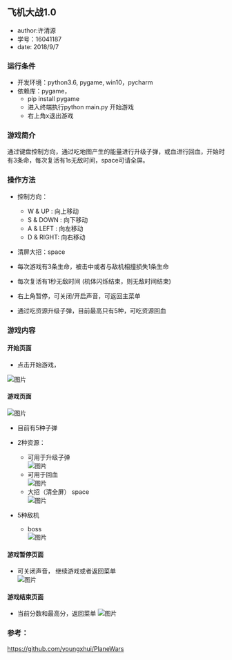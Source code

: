 ## 飞机大战1.0
- author:许清源
- 学号：16041187
- date: 2018/9/7

### 运行条件
* 开发环境：python3.6, pygame, win10，pycharm
* 依赖库：pygame，  
    - pip install pygame
    - 进入终端执行python main.py 开始游戏
    - 右上角x退出游戏

### 游戏简介
通过键盘控制方向，通过吃地图产生的能量进行升级子弹，或血进行回血，开始时有3条命，每次复活有1s无敌时间，space可请全屏。

### 操作方法
- 控制方向：
    - W & UP : 向上移动
    - S & DOWN : 向下移动
    - A & LEFT : 向左移动
    - D & RIGHT: 向右移动

- 清屏大招：space  
- 每次游戏有3条生命，被击中或者与敌机相撞损失1条生命  
- 每次复活有1秒无敌时间 (机体闪烁结束，则无敌时间结束)  
- 右上角暂停，可关闭/开启声音，可返回主菜单
- 通过吃资源升级子弹，目前最高只有5种，可吃资源回血

### 游戏内容
#### 开始页面  
* 点击开始游戏，

![图片](./picture/wendang1.png)

#### 游戏页面

![图片](./picture/wendang2.png)

* 目前有5种子弹  

* 2种资源：  
    * 可用于升级子弹  
    ![图片](./picture/wendang3.png)
    * 可用于回血  
    ![图片](./picture/wendang4.png)
    * 大招（清全屏） space  
    ![图片](./picture/wendang5.png)

* 5种敌机  
    * boss  
    ![图片](./picture/wendang6.png)

#### 游戏暂停页面
* 可关闭声音， 继续游戏或者返回菜单  
![图片](./picture/wendang7.png)

#### 游戏结束页面
* 当前分数和最高分，返回菜单
![图片](./picture/wendang8.png)
    
### 参考：
https://github.com/youngxhui/PlaneWars  
